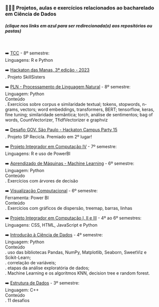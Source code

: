 <h3> 👩‍🔬🎲 Projetos, aulas e exercícios relacionados ao bacharelado em Ciência de Dados </h3>
<h5>(clique nos links em azul para ser redirecionada(o) aos repositórios ou pastas) </h5> <br>

➡️ [TCC](https://github.com/OLIVEIRA-3/artigo2023) - 8º semestre:<br>
Linguagens: R e Python<br>

➡️ [Hackaton das Manas, 3ª edição - 2023](https://github.com/JoiceO/skillsisters)<br>
. Projeto SkillSisters

➡️ [PLN - Processamento de Linguagem Natural](https://github.com/JoiceO/ciencia-de-dados/tree/master/PLN) - 8º semestre:<br>
Linguagem: Python<br>
Conteúdo<br>
. Exercícios sobre corpus e similaridade textual; tokens, stopwords, n-grams, vectors; word embeddings, transformers, BERT; tensorflow, keras, fine tuning; similaridade semântica; torch, análise de sentimentos; bag of words, CountVectorizer, TfidfVectorizer e graphviz<br>

➡️ [Desafio GOV. São Paulo - Hackaton Campus Party 15](https://github.com/Marlomss/SP-RECICLA)<br>
.  Projeto SP Recicla. Premiado em 2º lugar!<br>

➡️ [Projeto Integrador em Computação IV](https://github.com/PJI01-Aricanduva-01/cantareira) - 7º semestre:<br>
Linguagens: R e uso de PowerBI<br>
<!--Conteúdo<br>
.  Sistema de Monitoramento e Predição dos Volumes Acumulados no Manancial Cantareira<br>-->

➡️ [Aprendizado de Máquinas - Machine Learning](https://github.com/JoiceO/ciencia-de-dados/tree/master/Aprendizado%20de%20M%C3%A1quinas) - 6º semestre:<br>
Linguagem: Python<br>
Conteúdo<br>
. Exercícios com árvores de decisão

➡️ [Visualização Computacional](https://github.com/JoiceO/ciencia-de-dados/tree/master/Visualiza%C3%A7%C3%A3o%20Computacional) - 6º semestre:<br>
Ferramenta: Power BI<br>
Conteúdo<br>
. Exercícios com gráficos de dispersão, treemap, barras, linhas

➡️ [Projeto Integrador em Computação I, II e III](https://github.com/PJI01-Aricanduva-01/ari01-campaigncalculator) - 4º ao 6º semestres:<br>
Linguagens: CSS, HTML, JavaScript e Python<br>
<!--Conteúdo<br>
.  Plataforma web de planejamento estratégico para campanhas de marketing digital. Chamada de “Calculadora de Campanhas”, focou no orçamento e duração disponíveis entre as várias estratégias possíveis (engajamento do cliente, valoração da marca, estímulo para aquisição de produtos, etc).<br>-->

➡️ [Introdução à Ciência de Dados](https://github.com/JoiceO/Introducao-Ciencia-Dados) - 4º semestre:<br>
Linguagem: Python<br>
Conteúdo<br>
. uso das bibliotecas Pandas, NumPy, Matplotlib, Seaborn, SweetViz e Scikit-Learn;<br>
. correlação de variáveis;<br>
. etapas da análise exploratória de dados;<br>
. Machine Learning e os algoritmos KNN, decision tree e random forest.<br>

➡️ [Estrutura de Dados](https://github.com/JoiceO/DesafiosEstruturaDeDados) - 3º semestre:<br>
Linguagem: C++<br>
Conteúdo<br>
. 11 desafios

